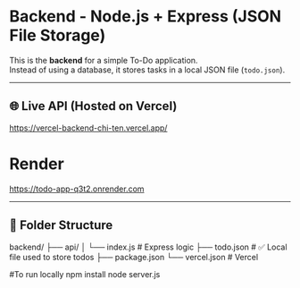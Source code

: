 # Backend - Node.js + Express (JSON File Storage)

This is the **backend** for a simple To-Do application.  
Instead of using a database, it stores tasks in a local JSON file (`todo.json`).

---

## 🌐 Live API (Hosted on Vercel)

https://vercel-backend-chi-ten.vercel.app/

# Render
https://todo-app-q3t2.onrender.com


---

## 📁 Folder Structure
backend/
├── api/
│ └── index.js # Express logic
├── todo.json # ✅ Local file used to store todos
├── package.json
└── vercel.json # Vercel 

#To run locally
npm install
node server.js
